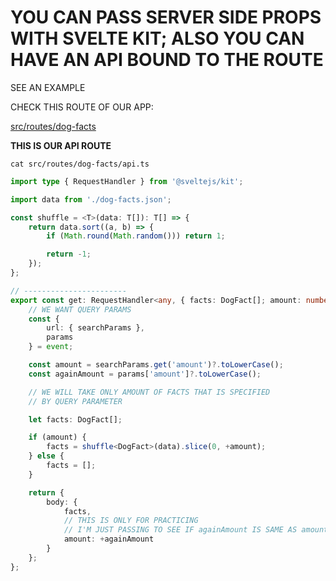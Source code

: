 # YOU CAN PASS SERVER SIDE PROPS WITH SVELTE KIT; ALSO YOU CAN HAVE AN API BOUND TO THE ROUTE

SEE AN EXAMPLE

CHECK THIS ROUTE OF OUR APP: 

[src/routes/dog-facts](../src/routes/dog-facts)

**THIS IS OUR API ROUTE**

```
cat src/routes/dog-facts/api.ts
```

```ts
import type { RequestHandler } from '@sveltejs/kit';

import data from './dog-facts.json';

const shuffle = <T>(data: T[]): T[] => {
	return data.sort((a, b) => {
		if (Math.round(Math.random())) return 1;

		return -1;
	});
};

// -----------------------
export const get: RequestHandler<any, { facts: DogFact[]; amount: number }> = async (event) => {
	// WE WANT QUERY PARAMS
	const {
		url: { searchParams },
		params
	} = event;

	const amount = searchParams.get('amount')?.toLowerCase();
	const againAmount = params['amount']?.toLowerCase();

	// WE WILL TAKE ONLY AMOUNT OF FACTS THAT IS SPECIFIED
	// BY QUERY PARAMETER

	let facts: DogFact[];

	if (amount) {
		facts = shuffle<DogFact>(data).slice(0, +amount);
	} else {
		facts = [];
	}

	return {
		body: {
			facts,
			// THIS IS ONLY FOR PRACTICING
			// I'M JUST PASSING TO SEE IF againAmount IS SAME AS amount
			amount: +againAmount
		}
	};
};

```